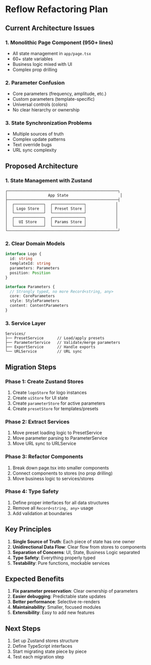 # Reflow Refactoring Plan

## Current Architecture Issues

### 1. Monolithic Page Component (950+ lines)
- All state management in `app/page.tsx`
- 60+ state variables
- Business logic mixed with UI
- Complex prop drilling

### 2. Parameter Confusion
- Core parameters (frequency, amplitude, etc.)
- Custom parameters (template-specific)
- Universal controls (colors)
- No clear hierarchy or ownership

### 3. State Synchronization Problems
- Multiple sources of truth
- Complex update patterns
- Text override bugs
- URL sync complexity

## Proposed Architecture

### 1. State Management with Zustand

```
┌─────────────────────────────────────────────────┐
│                  App State                       │
├─────────────────────────────────────────────────┤
│  ┌─────────────┐  ┌──────────────┐             │
│  │ Logo Store  │  │ Preset Store │             │
│  └─────────────┘  └──────────────┘             │
│  ┌─────────────┐  ┌──────────────┐             │
│  │  UI Store   │  │ Params Store │             │
│  └─────────────┘  └──────────────┘             │
└─────────────────────────────────────────────────┘
```

### 2. Clear Domain Models

```typescript
interface Logo {
  id: string
  templateId: string
  parameters: Parameters
  position: Position
}

interface Parameters {
  // Strongly typed, no more Record<string, any>
  core: CoreParameters
  style: StyleParameters
  content: ContentParameters
}
```

### 3. Service Layer

```
Services/
├── PresetService      // Load/apply presets
├── ParameterService   // Validate/merge parameters
├── ExportService      // Handle exports
└── URLService         // URL sync
```

## Migration Steps

### Phase 1: Create Zustand Stores
1. Create `logoStore` for logo instances
2. Create `uiStore` for UI state
3. Create `parameterStore` for active parameters
4. Create `presetStore` for templates/presets

### Phase 2: Extract Services
1. Move preset loading logic to PresetService
2. Move parameter parsing to ParameterService
3. Move URL sync to URLService

### Phase 3: Refactor Components
1. Break down page.tsx into smaller components
2. Connect components to stores (no prop drilling)
3. Move business logic to services/stores

### Phase 4: Type Safety
1. Define proper interfaces for all data structures
2. Remove all `Record<string, any>` usage
3. Add validation at boundaries

## Key Principles

1. **Single Source of Truth**: Each piece of state has one owner
2. **Unidirectional Data Flow**: Clear flow from stores to components
3. **Separation of Concerns**: UI, State, Business Logic separated
4. **Type Safety**: Everything properly typed
5. **Testability**: Pure functions, mockable services

## Expected Benefits

1. **Fix parameter preservation**: Clear ownership of parameters
2. **Easier debugging**: Predictable state updates
3. **Better performance**: Selective re-renders
4. **Maintainability**: Smaller, focused modules
5. **Extensibility**: Easy to add new features

## Next Steps

1. Set up Zustand stores structure
2. Define TypeScript interfaces
3. Start migrating state piece by piece
4. Test each migration step